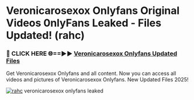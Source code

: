 # Veronicarosexox Onlyfans Original Videos 0nlyFans Leaked - Files Updated! (rahc)

<h3>🔴 CLICK HERE 🌐==►► <a href="https://tinyurl.com/2wckxsce" rel="nofollow">Veronicarosexox Onlyfans Updated Files</a></h3>

Get Veronicarosexox Onlyfans and all content. Now you can access all videos and pictures of Veronicarosexox Onlyfans. New Updated Files 2025!

[![rahc](https://i.imgur.com/AFduVYN.gif)](https://tinyurl.com/2wckxsce)
veronicarosexox onlyfans leaked